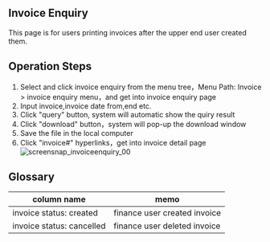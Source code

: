 ## Invoice Enquiry
This page is for users printing invoices after the upper end user created them.


## Operation Steps
1. Select and click invoice enquiry  from the menu tree，Menu Path: Invoice > invoice enquiry menu，and get into invoice enquiry page
2. Input invoice,invoice date from,end etc.
3. Click "query" button, system will automatic show the quiry result
4. Click "download" button，system will pop-up the download window
5. Save the file in the local computer
6. Click "invoice#" hyperlinks，get into invoice detail page
![screensnap_invoiceenquiry_00](https://github.com/grantpanda/gitbook_ArbeitBuch/raw/master/.gitbook/assets/screensnap_invoiceenquiry_00.jpg)

## Glossary
column name | memo
---|---
invoice status: created | finance user created invoice
invoice status: cancelled | finance user deleted invoice

